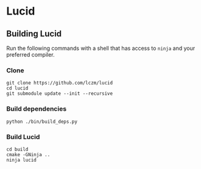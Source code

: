 # Lucid

## Building Lucid
Run the following commands with a shell that has access to `ninja` and your preferred compiler.

### Clone
```
git clone https://github.com/lczm/lucid
cd lucid
git submodule update --init --recursive
```

### Build dependencies
```
python ./bin/build_deps.py
```

### Build Lucid
```
cd build
cmake -GNinja ..
ninja lucid
```
